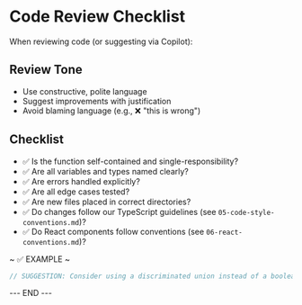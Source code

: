 # Code Review Checklist

When reviewing code (or suggesting via Copilot):

## Review Tone

- Use constructive, polite language
- Suggest improvements with justification
- Avoid blaming language (e.g., ❌ "this is wrong")

## Checklist

- ✅ Is the function self-contained and single-responsibility?
- ✅ Are all variables and types named clearly?
- ✅ Are errors handled explicitly?
- ✅ Are all edge cases tested?
- ✅ Are new files placed in correct directories?
- ✅ Do changes follow our TypeScript guidelines (see `05-code-style-conventions.md`)?
- ✅ Do React components follow conventions (see `06-react-conventions.md`)?

~ ✅ EXAMPLE ~

```typescript
// SUGGESTION: Consider using a discriminated union instead of a boolean here to improve extensibility
```

--- END ---
